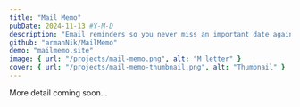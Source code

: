 ```yaml
---
title: "Mail Memo"
pubDate: 2024-11-13 #Y-M-D
description: "Email reminders so you never miss an important ​date again."
github: "armanNik/MailMemo"
demo: "mailmemo.site"
image: { url: "/projects/mail-memo.png", alt: "M letter" }
cover: { url: "/projects/mail-memo-thumbnail.png", alt: "Thumbnail" }
---
```


More detail coming soon...
